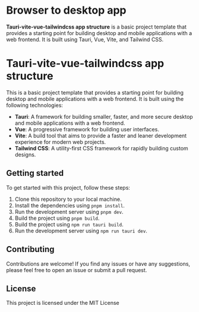 # Browser to desktop app
**Tauri-vite-vue-tailwindcss app structure** is a basic project template that provides a starting point for building desktop and mobile applications with a web frontend. It is built using Tauri, Vue, Vite, and Tailwind CSS.


# Tauri-vite-vue-tailwindcss app structure

This is a basic project template that provides a starting point for building desktop and mobile applications with a web frontend. It is built using the following technologies:

- **Tauri**: A framework for building smaller, faster, and more secure desktop and mobile applications with a web frontend.
- **Vue**: A progressive framework for building user interfaces.
- **Vite**: A build tool that aims to provide a faster and leaner development experience for modern web projects.
- **Tailwind CSS**: A utility-first CSS framework for rapidly building custom designs.

## Getting started

To get started with this project, follow these steps:

1. Clone this repository to your local machine.
2. Install the dependencies using `pnpm install`.
3. Run the development server using `pnpm dev`.
4. Build the project using `pnpm build`.
5. Build the project using `npm run tauri build`.
6. Run the development server using `npm run tauri dev`.

## Contributing

Contributions are welcome! If you find any issues or have any suggestions, please feel free to open an issue or submit a pull request.

## License

This project is licensed under the MIT License



